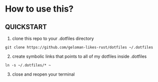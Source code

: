 # How to use this?

## QUICKSTART

1. clone this repo to your .dotfiles directory
```
git clone https://github.com/geloman-likes-rust/dotfiles ~/.dotfiles
```

2. create symbolic links that points to all of my dotfiles inside .dotfiles
```
ln -s ~/.dotfiles/* ~
```

3. close and reopen your terminal
